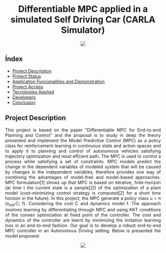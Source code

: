 <h1 align="center"> Differentiable MPC applied in a simulated Self Driving Car (CARLA Simulator) </h1>

<p align="center">
  <img
    src="https://user-images.githubusercontent.com/19806622/162852879-2b87ec45-bb82-4fca-b396-9e3d709ae09c.png"
 >
 </p>

## Índex 

* [Project Description](#project-description)
* [Project Status](#Project-Status)
* [Application Funcionalities and Demonstration](#application-funcionalities-and-demonstration)
* [Project Access](#acesso-ao-projeto)
* [Tecnologies Applied](#tecnologies-applied)
* [Developers](#developers)
* [Conclusion](#conclusion)

## Project Description

<p align="justify"> This project is based on the paper "Differentiable MPC for End-to-end Planning and Control" and
the proposal is to study in deep the theory presented and implement the Model Predictive Control
(MPC) as a policy class for reinforcement learning in continuous state and action spaces and to
apply it to planning and control of autonomous vehicles satisfying trajectory optimization and most
effcient path.
The MPC is used to control a process while satisfying a set of constraints. MPC models predict
the change in the dependent variables of modeled system that will be caused by changes in the
independent variables, therefore provides one way of combining the advantages of model-free and
model-based approaches.
MPC formulation[1] shows up that MPC is based on iterative, fnite-horizon (at time t the
current state is a sample[2]) of the optimization of a plant model (cost-minimizing control strategy
is computed[2] for a short time horizon in the future). In this project, the MPC generate a policy
class u = &pi; (x<sub>init</sub>;C; f). Considering the cost C and dynamics model f. The approach involves
learning by differentiating through MPC and using KKT conditions of the convex optimization at
fixed point of the controller. The cost and dynamics of the controller are learnt by minimizing the
Imitation learning loss in an end-to-end fashion. Our goal is to develop a robust end-to-end MPC
controller in an Autonomous Driving setting. Below is presented the model proposed:</p>

<p align="center">
  <img
    src="https://user-images.githubusercontent.com/19806622/162855349-09b272ad-7f7b-4551-8256-2754b44c7243.png"
  >
 </p>


